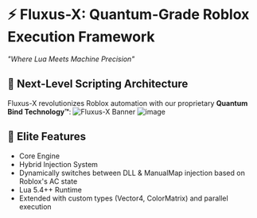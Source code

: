 # ⚡ Fluxus-X: Quantum-Grade Roblox Execution Framework

*"Where Lua Meets Machine Precision"*

## 🌌 Next-Level Scripting Architecture
Fluxus-X revolutionizes Roblox automation with our proprietary **Quantum Bind Technology™**:
![Fluxus-X Banner](https://github.com/user-attachments/assets/8d1d4bce-625c-41ed-b601-a35c9e2bc6f9)
![image](https://github.com/user-attachments/assets/60750f10-27e0-4911-a54d-0d5ffb2b8231)


## 🚀 Elite Features
- Core Engine
- Hybrid Injection System
- Dynamically switches between DLL & ManualMap injection based on Roblox's AC state
- Lua 5.4++ Runtime
- Extended with custom types (Vector4, ColorMatrix) and parallel execution